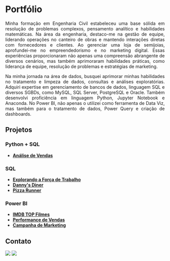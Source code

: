 # Portfólio
<div align="justify">
  <p>
    Minha formação em Engenharia Civil estabeleceu uma base sólida em resolução de problemas complexos, pensamento analítico e habilidades matemáticas. Na área da engenharia, destaco-me na gestão de equipe, liderando operações no canteiro de obras e mantendo interações diretas com fornecedores e clientes. Ao gerenciar uma loja de semijoias, aprofundei-me no empreendedorismo e no marketing digital. Essas experiências proporcionaram não apenas uma compreensão abrangente de diversos cenários, mas também aprimoraram habilidades práticas, como liderança de equipe, resolução de problemas e estratégias de marketing.
  </p>
  <p>
    Na minha jornada na área de dados, busquei aprimorar minhas habilidades no tratamento e limpeza de dados, consultas e análises exploratórias. Adquiri expertise em gerenciamento de bancos de dados, linguagem SQL e diversos SGBDs, como MySQL, SQL Server, PostgreSQL e Oracle. Também desenvolvi proficiência em linguagem Python, Jupyter Notebook e Anaconda. No Power BI, não apenas o utilizei como ferramenta de Data Viz, mas também para o tratamento de dados, Power Query e criação de dashboards.
  </p>

</div>

## Projetos

### Python + SQL
* **[Análise de Vendas](https://github.com/nadinne94/analise_vendas)**
### SQL
* **<a href="https://github.com/nadinne94/employeedataset">Explorando a Força de Trabalho</a>**
* **<a href="https://github.com/nadinne94/dannys_diner">Danny's Diner</a>**
* **<a href="https://github.com/nadinne94/pizza_runner">Pizza Runner</a>**

### Power BI
* **<a href="https://www.behance.net/gallery/180165445/IMDB-Top-10000-Filmes">IMDB TOP Filmes</a>**
* **[Performance de Vendas](https://app.powerbi.com/view?r=eyJrIjoiNzY3MTQ3MTMtOGY1Zi00OWZkLTk4MDQtZWY3Mjk2YjUzYTVmIiwidCI6IjdmYTg3YmQ3LTU0NzgtNDQ4Yy05Yjk2LWYzYjZjNGEwYzliMCJ9)**
* **[Campanha de Marketing](https://app.powerbi.com/view?r=eyJrIjoiM2RmNTIxMGEtMDFmZS00ODI3LTliNzgtOTdlMWRhYjJiMjNlIiwidCI6IjdmYTg3YmQ3LTU0NzgtNDQ4Yy05Yjk2LWYzYjZjNGEwYzliMCJ9)**

## Contato
<div align="left">
  <a href="https://www.linkedin.com/in/nadinne-cavalcante/" target="_blank"><img src="https://img.shields.io/badge/-LinkedIn-%230077B5?style=for-the-badge&logo=linkedin&logoColor=white" target="_blank"></a> 
  <a href="mailto:nadinnecavalcantesilva@gmail.com"><img src="https://img.shields.io/badge/-Gmail-%23333?style=for-the-badge&logo=gmail&logoColor=white" target="_blank"></a>
</div>

